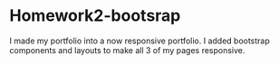 # Homework2-bootsrap
I made my portfolio into a now responsive portfolio.
I added bootstrap components and layouts to make all 3 of my pages responsive.
